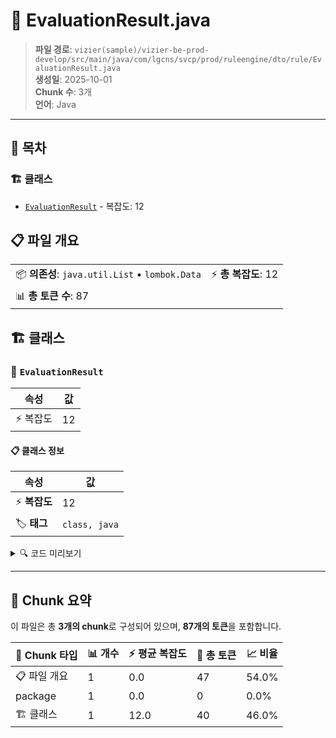 # 📄 EvaluationResult.java

> **파일 경로**: `vizier(sample)/vizier-be-prod-develop/src/main/java/com/lgcns/svcp/prod/ruleengine/dto/rule/EvaluationResult.java`  
> **생성일**: 2025-10-01  
> **Chunk 수**: 3개  
> **언어**: Java
---

## 📑 목차

### 🏗️ 클래스
- [`EvaluationResult`](#class-evaluationresult) - 복잡도: 12

## 📋 파일 개요

| | |
|--|--|
| 📦 **의존성**: `java.util.List` • `lombok.Data` | ⚡ **총 복잡도**: 12 |
| 📊 **총 토큰 수**: 87 |  |



## 🏗️ 클래스

### <a id="class-evaluationresult"></a>🎯 `EvaluationResult`

| 속성 | 값 |
|------|----|
| ⚡ 복잡도 | 12 |



#### 📋 클래스 정보

| 속성 | 값 |
|------|----|
| ⚡ **복잡도** | 12 || 📍 **라인 범위** | 8-8 |
| 🏷️ **태그** | `class, java` |

<details>
<summary>🔍 코드 미리보기</summary>

```java
public class EvaluationResult {
    private boolean passed;
    private String passedMessage;
    private List<String> failedCondUuids;
    private List<String> passedCondUuids;

    public EvaluationResult(boolean passed, String passedMessage, List<String> failed, List<String> passedList) {
        this.passed = passed;
        this.passedMessage = passedMessage;
        this.failedCondUuids = failed;
        this.passedCondUuids = passedList;
    }
}...
```

**Chunk 정보**
- 🆔 **ID**: `33a1e5758cc6`
- 📍 **라인**: 8-8
- 📊 **토큰**: 40
- 🏷️ **태그**: `class, java`

</details>

---





## 🧩 Chunk 요약

이 파일은 총 **3개의 chunk**로 구성되어 있으며, **87개의 토큰**을 포함합니다.

| 🧩 Chunk 타입 | 📊 개수 | ⚡ 평균 복잡도 | 📝 총 토큰 | 📈 비율 |
|---------------|--------|-------------|----------|--------|
| 📋 파일 개요 | 1 | 0.0 | 47 | 54.0% |
| package | 1 | 0.0 | 0 | 0.0% |
| 🏗️ 클래스 | 1 | 12.0 | 40 | 46.0% |

